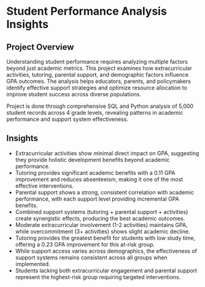 # Student Performance Analysis Insights

## Project Overview

Understanding student performance requires analyzing multiple factors beyond just academic metrics. This project examines how extracurricular activities, tutoring, parental support, and demographic factors influence GPA outcomes. The analysis helps educators, parents, and policymakers identify effective support strategies and optimize resource allocation to improve student success across diverse populations.

Project is done through comprehensive SQL and Python analysis of 5,000 student records across 4 grade levels, revealing patterns in academic performance and support system effectiveness.

## Insights

- Extracurricular activities show minimal direct impact on GPA, suggesting they provide holistic development benefits beyond academic performance.
- Tutoring provides significant academic benefits with a 0.11 GPA improvement and reduces absenteeism, making it one of the most effective interventions.
- Parental support shows a strong, consistent correlation with academic performance, with each support level providing incremental GPA benefits.
- Combined support systems (tutoring + parental support + activities) create synergistic effects, producing the best academic outcomes.
- Moderate extracurricular involvement (1-2 activities) maintains GPA, while overcommitment (3+ activities) shows slight academic decline.
- Tutoring provides the greatest benefit for students with low study time, offering a 0.23 GPA improvement for this at-risk group.
- While support access varies across demographics, the effectiveness of support systems remains consistent across all groups when implemented.
- Students lacking both extracurricular engagement and parental support represent the highest-risk group requiring targeted interventions.
